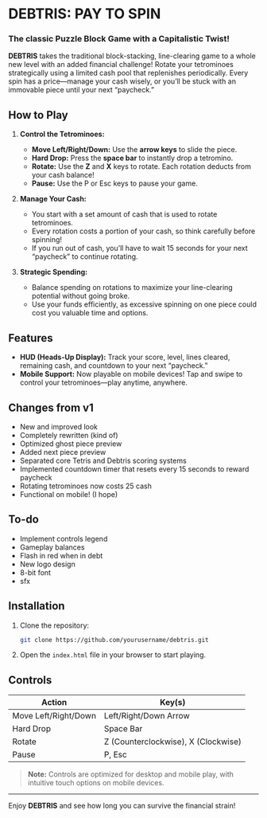 
# DEBTRIS: PAY TO SPIN

### The classic Puzzle Block Game with a Capitalistic Twist!

**DEBTRIS** takes the traditional block-stacking, line-clearing game to a whole new level with an added financial challenge! Rotate your tetrominoes strategically using a limited cash pool that replenishes periodically. Every spin has a price—manage your cash wisely, or you’ll be stuck with an immovable piece until your next “paycheck.”

## How to Play

1. **Control the Tetrominoes:**
   - **Move Left/Right/Down:** Use the **arrow keys** to slide the piece.
   - **Hard Drop:** Press the **space bar** to instantly drop a tetromino.
   - **Rotate:** Use the **Z** and **X** keys to rotate. Each rotation deducts from your cash balance!
   - **Pause:**  Use the P or Esc keys to pause your game.

2. **Manage Your Cash:**
   - You start with a set amount of cash that is used to rotate tetrominoes.
   - Every rotation costs a portion of your cash, so think carefully before spinning!
   - If you run out of cash, you’ll have to wait 15 seconds for your next “paycheck” to continue rotating.

3. **Strategic Spending:**
   - Balance spending on rotations to maximize your line-clearing potential without going broke.
   - Use your funds efficiently, as excessive spinning on one piece could cost you valuable time and options.

## Features

- **HUD (Heads-Up Display):** Track your score, level, lines cleared, remaining cash, and countdown to your next “paycheck.”
- **Mobile Support:** Now playable on mobile devices! Tap and swipe to control your tetrominoes—play anytime, anywhere.

## Changes from v1
- New and improved look
- Completely rewritten (kind of)
- Optimized ghost piece preview
- Added next piece preview
- Separated core Tetris and Debtris scoring systems
- Implemented countdown timer that resets every 15 seconds to reward paycheck
- Rotating tetrominoes now costs 25 cash
- Functional on mobile! (I hope)

## To-do
- Implement controls legend
- Gameplay balances
- Flash in red when in debt
- New logo design
- 8-bit font
- sfx

## Installation

1. Clone the repository:
   ```bash
   git clone https://github.com/yourusername/debtris.git
   ```
2. Open the `index.html` file in your browser to start playing.

## Controls

| Action            | Key(s)         |
|-------------------|----------------|
| Move Left/Right/Down   | Left/Right/Down Arrow |
| Hard Drop         | Space Bar      |
| Rotate            | Z (Counterclockwise), X (Clockwise) |
| Pause             | P, Esc         |

> **Note:** Controls are optimized for desktop and mobile play, with intuitive touch options on mobile devices.

---

Enjoy **DEBTRIS** and see how long you can survive the financial strain!
